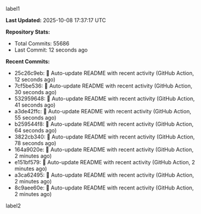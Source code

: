 
label1 
<!-- ACTIVITY_START -->
**Last Updated:** 2025-10-08 17:37:17 UTC

**Repository Stats:**
- Total Commits: 55686
- Last Commit: 12 seconds ago

**Recent Commits:**
- 25c26c9eb: 🤖 Auto-update README with recent activity (GitHub Action, 12 seconds ago)
- 7cf5be536: 🤖 Auto-update README with recent activity (GitHub Action, 30 seconds ago)
- 532959648: 🤖 Auto-update README with recent activity (GitHub Action, 41 seconds ago)
- a3de42ffc: 🤖 Auto-update README with recent activity (GitHub Action, 55 seconds ago)
- b259544f8: 🤖 Auto-update README with recent activity (GitHub Action, 64 seconds ago)
- 3822cb340: 🤖 Auto-update README with recent activity (GitHub Action, 78 seconds ago)
- 164a9020e: 🤖 Auto-update README with recent activity (GitHub Action, 2 minutes ago)
- e151bf579: 🤖 Auto-update README with recent activity (GitHub Action, 2 minutes ago)
- a3ca62495: 🤖 Auto-update README with recent activity (GitHub Action, 2 minutes ago)
- 8c9aee60e: 🤖 Auto-update README with recent activity (GitHub Action, 2 minutes ago)
<!-- ACTIVITY_END -->

label2
